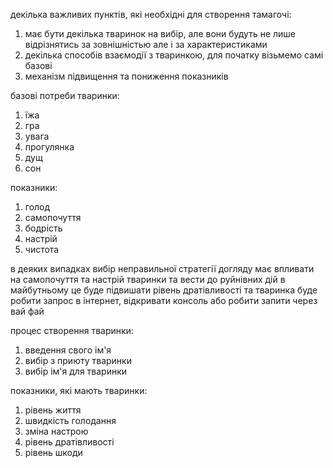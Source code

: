 декілька важливих пунктів, які необхідні для створення тамагочі:
1. має бути декілька тваринок на вибір, але вони будуть не лише відрізнятись за зовнішністью але і за характеристиками
2. декілька способів взаємодії з тваринкою, для початку візьмемо самі базові
3. механізм підвищення та пониження показників

базові потреби тваринки:
1. їжа
2. гра
3. увага
4. прогулянка
5. дущ
6. сон

показники:
1. голод
2. самопочуття
3. бодрість
4. настрій
5. чистота

в деяких випадках вибір неправильної стратегії догляду має впливати на самопочуття та настрій тваринки та вести до руйнівних дій
в майбутньому це буде підвишати рівень дратівливості та тваринка буде робити запрос в інтернет, відкривати консоль або робити запити через вай фай

процес створення тваринки:
1. введення свого ім'я
2. вибір з приюту тваринки
3. вибір ім'я для тваринки

показники, які мають тваринки:
1. рівень життя
2. швидкість голодання
3. зміна настрою
4. рівень дратівливості
5. рівень шкоди